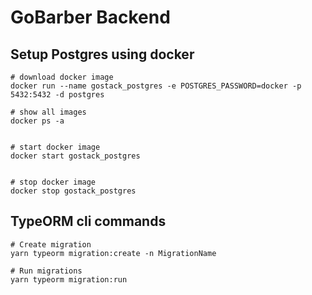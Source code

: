 # GoBarber Backend

## Setup Postgres using docker

```
# download docker image
docker run --name gostack_postgres -e POSTGRES_PASSWORD=docker -p 5432:5432 -d postgres

# show all images
docker ps -a


# start docker image
docker start gostack_postgres


# stop docker image
docker stop gostack_postgres
```

## TypeORM cli commands

```
# Create migration
yarn typeorm migration:create -n MigrationName

# Run migrations
yarn typeorm migration:run
```
